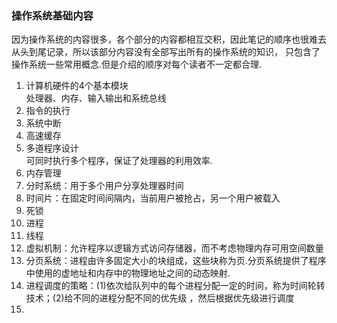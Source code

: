 ### 操作系统基础内容
因为操作系统的内容很多，各个部分的内容都相互交积，因此笔记的顺序也很难去从头到尾记录，所以该部分内容没有全部写出所有的操作系统的知识，
只包含了操作系统一些常用概念.但是介绍的顺序对每个读者不一定都合理.
1. 计算机硬件的4个基本模块<br>
处理器、内存、输入输出和系统总线
2. 指令的执行
3. 系统中断
4. 高速缓存
5. 多道程序设计<br>
可同时执行多个程序，保证了处理器的利用效率.
6. 内存管理
7. 分时系统：用于多个用户分享处理器时间
8. 时间片：在固定时间间隔内，当前用户被抢占，另一个用户被载入
9. 死锁
10. 进程
11. 线程
12. 虚拟机制：允许程序以逻辑方式访问存储器，而不考虑物理内存可用空间数量
13. 分页系统：进程由许多固定大小的块组成，这些块称为页.分页系统提供了程序中使用的虚地址和内存中的物理地址之间的动态映射.
14. 进程调度的策略：(1)依次给队列中的每个进程分配一定的时间，称为时间轮转技术；(2)给不同的进程分配不同的优先级 ，然后根据优先级进行调度
15. 




